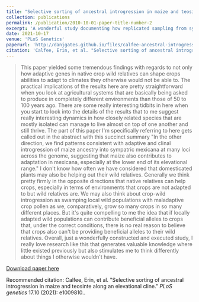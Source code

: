 ```yaml
---
title: "Selective sorting of ancestral introgression in maize and teosinte along an elevational cline."
collection: publications
permalink: /publication/2010-10-01-paper-title-number-2
excerpt: 'A wonderful study documenting how replicated sampling from sympatric species along a cline can tease out repeatable patterns of introgression and adaptation, '
date: 2021-10-17
venue: 'PLoS Genetics'
paperurl: 'http://danjgates.github.io/files/calfee-ancestral-introgression.pdf'
citation: 'Calfee, Erin, et al. "Selective sorting of ancestral introgression in maize and teosinte along an elevational cline." <i>PLoS genetics</i> 17.10 (2021): e1009810.'
---
```


>This paper yielded some tremendous findings with regards to not only how adaptive genes in native crop wild relatives can shape crops abilities to adapt to climates they otherwise would not be able to.
The practical implications of the results here are pretty straightforward when you look at agricultural systems that are basically being asked to produce in completely different environments than those of 50 to 100 years ago. 
There are some really interesting tidbits in here when you start to look into the details of the results that to me suggest really interesting dynamics in how closely related species that are mostly isolated can manage to live almost on top of one another and still thrive.
The part of this paper I'm specifically referring to here gets called out in the abstract with this succinct summary "In the other direction, we find patterns consistent with adaptive and clinal introgression of maize ancestry into sympatric mexicana at many loci across the genome, suggesting that maize also contributes to adaptation in mexicana, especially at the lower end of its elevational range."
I don't know how often we have considered that domesticated plants may also be helping out their wild relatives. 
Generally we think pretty firmly in the opposite directions that native relatives can help crops, especially in terms of environments that crops are not adapted to but wild relatives are.
We may also think about crop-wild introgression as swamping local wild populations with maladaptive crop pollen as we, comparatively, grow so many crops in so many different places.
But it's quite compelling to me the idea that if locally adapted wild populations can contribute beneficial alleles to crops that, under the correct conditions, there is no real reason to believe that crops also can't be providing beneficial alleles to their wild relatives.
Overall, just a wonderfully constructed and executed study, I really love research like this that generates valuable knowledge where little existed previously but also stimulates me to think differently about things I otherwise wouldn't have.


[Download paper here](http://danjgates.github.io/files/calfee-ancestral-introgression.pdf)

Recommended citation: Calfee, Erin, et al. "Selective sorting of ancestral introgression in maize and teosinte along an elevational cline." <i>PLoS genetics</i> 17.10 (2021): e1009810..